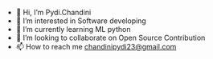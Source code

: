 - 👋 Hi, I’m Pydi.Chandini
- 👀 I’m interested in Software developing
- 🌱 I’m currently learning ML python
- 💞️ I’m looking to collaborate on Open Source Contribution
- 📫 How to reach me chandinipydi23@gmail.com

<!---
chandini1210/chandini1210 is a ✨ special ✨ repository because its `README.md` (this file) appears on your GitHub profile.
You can click the Preview link to take a look at your changes.
--->
